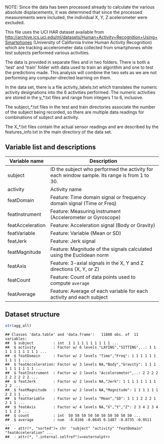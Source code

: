 NOTE: Since the data has been processed already to calculate the various absolute displacements, it was determined that since the processed measurements were included, the individual X, Y, Z acelerometer were excluded.

This file uses the UCI HAR dataset available from http://archive.ics.uci.edu/ml/datasets/Human+Activity+Recognition+Using+Smartphones (University of California Irvine Human Activity Recognition) which are tracking accelerometer data collected from smartphones while test subjects performed various activities.

The data is provided in separate files and in two folders. There is both a 'test' and 'train' folder with data used to train an algorithm and one to test the predictions made. This analysis will combine the two sets as we are not performing any computer-directed learning on them.

In the data set, there is a file activity_labels.txt which translates the numeric activity designations into the 6 activities performed. The numeric activities are stored in the y_*.txt files and range from integers 1 to 6, inclusive.

The subject_*.txt files in the test and train directories associate the number of the subject being recorded, so there are multiple data readings for combinations of subject and activity.

The X_*.txt files contain the actual sensor readings and are described by the features_info.txt in the main directory of the data set.


Variable list and descriptions
------------------------------

Variable name    | Description
-----------------|------------
subject          | ID the subject who performed the activity for each window sample. Its range is from 1 to 30.
activity         | Activity name
featDomain       | Feature: Time domain signal or frequency domain signal (Time or Freq)
featInstrument   | Feature: Measuring instrument (Accelerometer or Gyroscope)
featAcceleration | Feature: Acceleration signal (Body or Gravity)
featVariable     | Feature: Variable (Mean or SD)
featJerk         | Feature: Jerk signal
featMagnitude    | Feature: Magnitude of the signals calculated using the Euclidean norm
featAxis         | Feature: 3-axial signals in the X, Y and Z directions (X, Y, or Z)
featCount        | Feature: Count of data points used to compute `average`
featAverage      | Feature: Average of each variable for each activity and each subject

Dataset structure
-----------------


```r
str(agg_all)
```

```
## Classes 'data.table' and 'data.frame':	11880 obs. of  11 variables:
##  $ subject         : int  1 1 1 1 1 1 1 1 1 1 ...
##  $ activity        : Factor w/ 6 levels "LAYING","SITTING",..: 1 1 1 1 1 1 1 1 1 1 ...
##  $ featDomain      : Factor w/ 2 levels "Time","Freq": 1 1 1 1 1 1 1 1 1 1 ...
##  $ featAcceleration: Factor w/ 3 levels NA,"Body","Gravity": 1 1 1 1 1 1 1 1 1 1 ...
##  $ featInstrument  : Factor w/ 2 levels "Accelerometer",..: 2 2 2 2 2 2 2 2 2 2 ...
##  $ featJerk        : Factor w/ 2 levels NA,"Jerk": 1 1 1 1 1 1 1 1 2 2 ...
##  $ featMagnitude   : Factor w/ 2 levels NA,"Magnitude": 1 1 1 1 1 1 2 2 1 1 ...
##  $ featVariable    : Factor w/ 2 levels "Mean","SD": 1 1 1 2 2 2 1 2 1 1 ...
##  $ featAxis        : Factor w/ 4 levels NA,"X","Y","Z": 2 3 4 2 3 4 1 1 2 3 ...
##  $ count           : int  50 50 50 50 50 50 50 50 50 50 ...
##  $ average         : num  -0.0166 -0.0645 0.1487 -0.8735 -0.9511 ...
##  - attr(*, "sorted")= chr  "subject" "activity" "featDomain" "featAcceleration" ...
##  - attr(*, ".internal.selfref")=<externalptr>
```